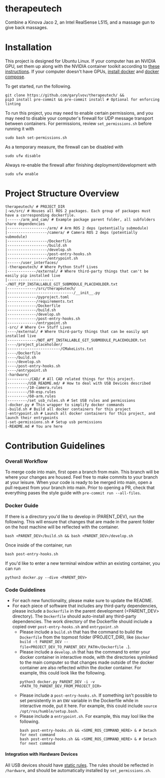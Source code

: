# therapeutech
Combine a Kinova Jaco 2, an Intel RealSense L515, and a massage gun to give back massages.

# Installation
This project is designed for Ubuntu Linux. If your computer has an NVIDIA GPU, set them up along with the NVIDIA container toolkit according to [these instructions](https://github.com/garylvov/dev_env/tree/main/setup_scripts/nvidia). If your computer doesn't have GPUs, [install docker](https://docs.docker.com/desktop/setup/install/linux/) and [docker compose](https://docs.docker.com/compose/install/linux/#install-using-the-repository).

To get started, run the following.
```
git clone https://github.com/garylvov/therapeutech/ &&
pip3 install pre-commit && pre-commit install # Optional for enforcing linting
```

To run this project, you may need to enable certain permissions, and you may need to disable your computer's firewall for UDP message transport between containers.
For permissions, review ```set_permissions.sh``` before running it with
```
sudo bash set-permissions.sh
```
As a temporary measure, the firewall can be disabled with
```
sudo ufw disable
```
Always re-enable the firewall after finishing deployment/development with
```
sudo ufw enable
```
# Project Structure Overview
```
therapeutech/ # PROJECT_DIR
|-ws/src/ # Houses all ROS 2 packages. Each group of packages must have a corresponding dockerfile.
|------/arm_and_cam/ # Example package parent folder, all subfolders share dependencies
|------------------/arm/ # Arm ROS 2 deps (potentially submodule)
|------------------/camera/ # Camera ROS 2 deps (potentially submodule)
|------------------/Dockerfile
|------------------/build.sh
|------------------/develop.sh
|------------------/post-entry-hooks.sh
|------------------/entrypoint.sh
|------/user_interfaces/
|-therapeutech/ # Where Python Stuff Lives
|-------------/external/ # Where third-party things that can't be easily pip installed live
|----------------------/NOT_PIP_INSTALLABLE_GIT_SUBMODULE_PLACEHOLDER.txt
|-------------/src/therapeutech/
|------------------------------/__init__.py
|-------------/pyproject.toml
|-------------/requirements.txt
|-------------/Dockerfile
|-------------/build.sh
|-------------/develop.sh
|-------------/post-entry-hooks.sh
|-------------/entrypoint.sh
|-src/ # Where C++ Stuff Lives
|----/external/ # Where third-party things that can be easily apt installed live
|-------------/NOT_APT_INSTALLABLE_GIT_SUBMODULE_PLACEHOLDER.txt
|----/project_placeholder/
|------------------------/CMakeLists.txt
|----/Dockerfile
|----/build.sh
|----/develop.sh
|----/post-entry-hooks.sh
|----/entrypoint.sh
|-hardware/
|----------/CAD/ # All CAD related things for this project.
|---------/USB_README.md/ # How to deal with USB Devices described
|---------/10-camera.rules
|---------/50-esp.rules
|---------/60-arm.rules
|---------/set_usb_rules.sh # Set USB rules and permissions
|-docker.py # Thin wrapper to simplify docker commands
|-build.sh # Build all docker containers for this project
|-entrypoint.sh # Launch all docker containers for this project, and launch their entrypoints
|-set-permissions.sh # Setup usb permissions
|-README.md # You are here
```

# Contribution Guidelines
### Overall Workflow
To merge code into main, first open a branch from main.
This branch will be where your changes are housed.
Feel free to make commits to your branch at your leisure.
When your code is ready to be merged into main, open a pull request from your branch into main.
Prior to opening a PR, check that everything pases the style guide with ```pre-commit run --all-files```.

### Docker Guide
If there is a directory you'd like to develop in (PARENT_DEV), run the following. This will ensure that changes that are made in the parent folder
on the host machine will be reflected with the container.

```
bash <PARENT_DEV>/build.sh && bash <PARENT_DEV>/develop.sh
```

Once inside of the container, run
```
bash post-entry-hooks.sh
```

If you'd like to enter a new terminal window within an existing container, you can run
```
python3 docker.py --dive <PARENT_DEV>
```

### Code Guidelines
- For each new functionality, please make sure to update the README.
- For each piece of software that includes any third-party dependencies, please include a ``Dockerfile`` in the parent development (<PARENT_DEV> directory).
  The ``Dockerfile`` should auto-install any third-party dependencies. The work directory of the Dockerfile should include a copied over ``post-entry-hooks.sh`` and ``entrypoint.sh``
  -  Please include a ``build.sh`` that has the command to build the ``Dockerfile`` from the topmost folder (PROJECT_DIR), like (``docker build -t PARENT_DEV --file<PROJECT_DEV_TO_PARENT_DEV_PATH>/Dockerfile .``).
  -  Please include a ``develop.sh`` that has the command to enter your docker container in interactive mode, with the directories symlinked to the main computer so that
     changes made outside of the docker container are also reflected within the docker container.
     For example, this could look like the following.
      ```
      python3 docker.py PARENT_DEV -i -v <PATH_TO_PARENT_DEV_FROM_PROJECT_DIR>
      ```
  - Please include a ``post-entry-hooks.sh``. If something isn't possible to set persistently in an ```ENV``` variable in the Dockerfile while in interactive mode, put it here.
    For example, this could include ```source /opt/ros/humble/setup.bash```.
  - Please include a ``entrypoint.sh``. For example, this may lool like the following.
    ```
    bash post-entry-hooks.sh && <SOME_ROS_COMMAND_HERE> & # Detach for next command
    bash post-entry-hooks.sh && <SOME_ROS_COMMAND_HERE> & # Detach for next command
    ```

#### Integration with Hardware Devices
All USB devices should have [static rules](https://msadowski.github.io/linux-static-port/).
The rules should be reflected in ``/hardware``, and should be automatically installed by ``set_permissions.sh``.
